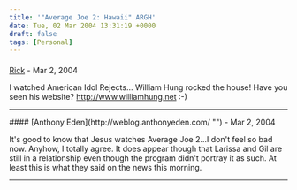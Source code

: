 ```yaml
---
title: '"Average Joe 2: Hawaii" ARGH'
date: Tue, 02 Mar 2004 13:31:19 +0000
draft: false
tags: [Personal]
---
```



#### 
[Rick]( "") - <time datetime="2004-03-02 14:00:58">Mar 2, 2004</time>

I watched American Idol Rejects... William Hung rocked the house! Have you seen his website? http://www.williamhung.net :-)
<hr />
#### 
[Anthony Eden](http://weblog.anthonyeden.com/ "") - <time datetime="2004-03-02 15:04:08">Mar 2, 2004</time>

It's good to know that Jesus watches Average Joe 2...I don't feel so bad now. Anyhow, I totally agree. It does appear though that Larissa and Gil are still in a relationship even though the program didn't portray it as such. At least this is what they said on the news this morning.
<hr />
